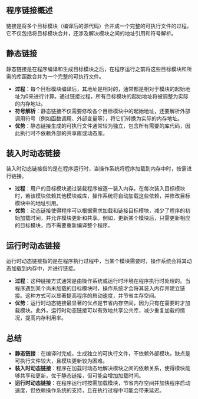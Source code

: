 

## **程序链接概述**
链接是将多个目标模块（编译后的源代码）合并成一个完整的可执行文件的过程。它不仅包括将目标模块合并，还涉及解决模块之间的地址引用和符号解析。

## **静态链接**
静态链接是在程序编译和生成目标模块之后，在程序运行之前将这些目标模块和所需的库函数合并为一个完整的可执行文件。  

  - **过程**：每个目标模块编译后，其地址是相对的，通常都是相对于模块的起始地址为0来进行计算。通过链接过程，所有目标模块的起始地址将被调整为实际的内存地址。 
  - **符号解析**：静态链接不仅需要修改各个目标模块中的起始地址，还要解析外部调用符号（例如函数调用、外部变量等），将它们转换为实际的内存地址。
  - **优势**：静态链接生成的可执行文件通常较为独立，包含所有需要的库代码，因此执行时不依赖外部的共享库或动态库。

## **装入时动态链接**
装入时动态链接指的是在程序运行时，当操作系统将程序加载到内存中时，按需进行链接。  

  - **过程**：用户的目标模块通过装载程序被逐一装入内存。在每次装入目标模块时，若该模块依赖其他模块或库，操作系统将自动加载这些依赖，并修改目标模块中的地址引用。
  - **优势**：动态链接使得程序可以根据需求加载和链接目标模块，减少了程序的初始加载时间，并允许模块更新和共享。例如，更新某个模块后，只需更新相应的目标模块，而不需要重新编译整个程序。

## **运行时动态链接**
运行时动态链接指的是在程序执行过程中，当某个模块需要时，操作系统会将其动态加载到内存中，并进行链接。  

  - **过程**：这种链接方式通常是由操作系统或运行时环境在程序执行时处理的。当程序遇到某个尚未加载的目标模块时，操作系统才会将其装入内存并建立链接。这种方式可以显著提高程序的启动速度，并节省主存空间。
  - **优势**：运行时动态链接最显著的优点是节省内存空间，因为只有在需要时才加载模块。此外，运行时动态链接可以有效地共享公共库，减少重复加载的情况，提高内存利用率。

## **总结**
  - **静态链接**：在编译时完成，生成独立的可执行文件，不依赖外部模块。缺点是可执行文件较大，且模块更新较为困难。
  - **装入时动态链接**：程序在加载时动态地解决模块之间的依赖关系，使得模块能够共享和更新，优于静态链接，但可能会增加加载时间。
  - **运行时动态链接**：在程序运行时按需加载模块，节省内存空间并加快程序启动速度，但依赖操作系统的支持，且在执行过程中可能会带来延迟。

